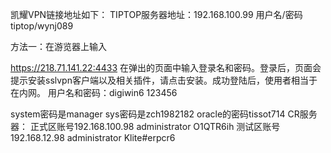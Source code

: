 
凯耀VPN链接地址如下：
TIPTOP服务器地址：192.168.100.99
用户名/密码tiptop/wynj089

方法一：在游览器上输入

https://218.71.141.22:4433
在弹出的页面中输入登录名和密码。登录后，页面会提示安装sslvpn客户端以及相关插件，请点击安装。成功登陆后，使用者相当于在内网。 
用户名和密码：digiwin6
              123456

system密码是manager  sys密码是zch1982182
oracle的密码tissot714
CR服务器：
正式区账号192.168.100.98
administrator
O1QTR6ih
测试区账号192.168.12.98
administrator
Klite#erpcr6

